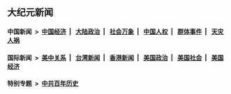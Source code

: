 ## 大纪元新闻

#### 中国新闻 &nbsp;>&nbsp; [中国经济](indexes/ncid283/README.md?02240045) &nbsp;| &nbsp; [大陆政治](indexes/ncid277/README.md?02240045) &nbsp;| &nbsp; [社会万象](indexes/ncid282/README.md?02240045) &nbsp;| &nbsp; [中国人权](indexes/ncid278/README.md?02240045) &nbsp;| &nbsp; [群体事件](indexes/ncid279/README.md?02240045) &nbsp;| &nbsp; [天灾人祸](indexes/ncid280/README.md?02240045)

#### 国际新闻 &nbsp;>&nbsp; [美中关系](indexes/nf1412576/README.md?02240045) &nbsp;| &nbsp; [台湾新闻](indexes/ncid1349361/README.md?02240045) &nbsp;| &nbsp; [香港新闻](indexes/ncid1349362/README.md?02240045) &nbsp;| &nbsp; [美国政治](indexes/ncid1078159/README.md?02240045) &nbsp;| &nbsp; [美国社会](indexes/ncid1078160/README.md?02240045) &nbsp;| &nbsp; [美国经济](indexes/ncid1078158/README.md?02240045)

#### 特别专题 &nbsp;>&nbsp; [中共百年历史](https://github.com/epoch-news/epoch-special/blob/master/README.md?02240045)  
